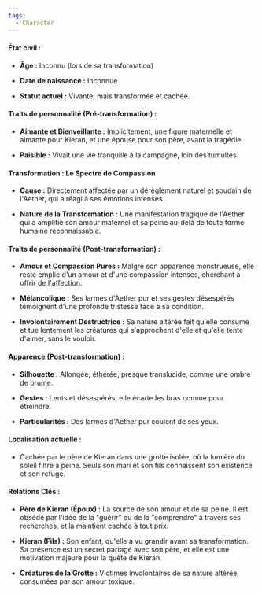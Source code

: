 ```yaml
---
tags:
  - Character
---
```

#### **État civil :**

- **Âge :** Inconnu (lors de sa transformation)
    
- **Date de naissance :** Inconnue
    
- **Statut actuel :** Vivante, mais transformée et cachée.
    

#### **Traits de personnalité (Pré-transformation) :**

- **Aimante et Bienveillante :** Implicitement, une figure maternelle et aimante pour Kieran, et une épouse pour son père, avant la tragédie.
    
- **Paisible :** Vivait une vie tranquille à la campagne, loin des tumultes.
    

#### **Transformation : Le Spectre de Compassion**

- **Cause :** Directement affectée par un dérèglement naturel et soudain de l'Aether, qui a réagi à ses émotions intenses.
    
- **Nature de la Transformation :** Une manifestation tragique de l'Aether qui a amplifié son amour maternel et sa peine au-delà de toute forme humaine reconnaissable.
    

#### **Traits de personnalité (Post-transformation) :**

- **Amour et Compassion Pures :** Malgré son apparence monstrueuse, elle reste emplie d'un amour et d'une compassion intenses, cherchant à offrir de l'affection.
    
- **Mélancolique :** Ses larmes d'Aether pur et ses gestes désespérés témoignent d'une profonde tristesse face à sa condition.
    
- **Involontairement Destructrice :** Sa nature altérée fait qu'elle consume et tue lentement les créatures qui s'approchent d'elle et qu'elle tente d'aimer, sans le vouloir.
    

#### **Apparence (Post-transformation) :**

- **Silhouette :** Allongée, éthérée, presque translucide, comme une ombre de brume.
    
- **Gestes :** Lents et désespérés, elle écarte les bras comme pour étreindre.
    
- **Particularités :** Des larmes d'Aether pur coulent de ses yeux.
    

#### **Localisation actuelle :**

- Cachée par le père de Kieran dans une grotte isolée, où la lumière du soleil filtre à peine. Seuls son mari et son fils connaissent son existence et son refuge.
    

#### **Relations Clés :**

- **Père de Kieran (Époux) :** La source de son amour et de sa peine. Il est obsédé par l'idée de la "guérir" ou de la "comprendre" à travers ses recherches, et la maintient cachée à tout prix.
    
- **Kieran (Fils) :** Son enfant, qu'elle a vu grandir avant sa transformation. Sa présence est un secret partagé avec son père, et elle est une motivation majeure pour la quête de Kieran.
    
- **Créatures de la Grotte :** Victimes involontaires de sa nature altérée, consumées par son amour toxique.